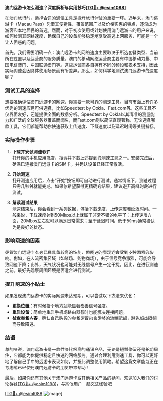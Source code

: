 **澳门远游卡怎么测速？深度解析与实用技巧[[TG💪+ @esim1088](https://t.me/s/esim1088)]**

在澳门旅行时，选择合适的通信工具是提升旅行体验的重要一环。近年来，澳门远游卡（Macau Pass）凭借其便捷性、覆盖范围广以及价格实惠的特点，逐渐成为游客和本地居民的首选。然而，对于初次使用或计划使用澳门远游卡的用户来说，如何检测其网络速度，确保自己的设备能够稳定地享受高速上网服务，可能是一个让人困惑的问题。

首先，我们需要明确一点：澳门远游卡的网络速度主要取决于所选套餐类型、当前所在位置以及运营商的服务质量。澳门的移动网络运营商主要有中国移动力量、中国电信澳门、中国联通澳门等。这些运营商各自拥有不同的频段和技术支持，因此实际网速会因具体使用场景而有所差异。那么，如何科学地测试澳门远游卡的速度呢？

### 测试工具的选择

想要准确评估澳门远游卡的网速，你需要一款可靠的测速工具。目前市面上有许多优秀的测速应用可供选择，比如Speedtest by Ookla、Fast.com等。这些工具不仅界面友好，还能提供全面的数据分析。Speedtest by Ookla以其精准的测量能力和广泛的全球服务器覆盖而闻名，而Fast.com则以简洁直观著称。无论选择哪款工具，它们都能帮助你快速获取上传速度、下载速度以及延迟时间等关键指标。

### 实际操作步骤

1. **下载并安装测速软件**  
   打开你的手机应用商店，搜索并下载上述提到的测速工具之一。安装完成后，确保已连接澳门远游卡的SIM卡，并确认设备已经正常激活。

2. **开始测速**  
   打开测速应用后，点击“开始”按钮即可自动进行测试。通常情况下，测速过程只需几秒钟就能完成。如果你希望获得更精确的结果，建议避开高峰时段进行测试。

3. **解读测试结果**  
   测速结束后，你会看到一系列数据，包括下载速度、上传速度和延迟时间。一般来说，下载速度达到50Mbps以上就属于非常不错的水平了；上传速度方面，20Mbps左右就可以满足日常需求；至于延迟时间，低于50ms通常被认为是良好的状态。

### 影响网速的因素

尽管澳门远游卡本身已经具备较高的性能，但网速的表现还会受到多种因素的影响。例如，在人流密集区域（如赌场、购物商场），由于信号竞争激烈，可能会导致网速下降；此外，天气状况也可能对无线信号产生一定干扰。因此，在进行测速之前，最好先观察周围环境是否适合进行测试。

### 提升网速的小贴士

如果发现澳门远游卡的实际网速未达预期，可以尝试以下方法来优化：

- **更换位置**：有时候换个地方就能显著改善信号强度。
- **重启设备**：简单地重启手机或路由器有时也能解决连接问题。
- **检查套餐内容**：确认自己购买的套餐是否包含足够的流量配额，避免超出限额而导致降速。

### 结语

总的来说，澳门远游卡是一款性价比极高的通讯产品，无论是短暂停留还是长期居住，它都能为你提供稳定且快速的网络服务。通过合理利用测速工具，你可以更好地了解自己手中的远游卡表现如何，并据此调整使用策略。希望这篇文章能为正在考虑或已经使用澳门远游卡的朋友带来帮助！

最后，如果你还有其他关于澳门远游卡或其他相关产品的疑问，欢迎加入我们的讨论群组[[TG💪+ @esim1088](https://t.me/s/esim1088)]，与其他用户一起交流经验吧！

[[TG💪+ @esim1088](https://t.me/s/esim1088) ![Image](https://i.postimg.cc/4NQfJmqS/Snipaste-2025-05-13-00-14-12.png)]